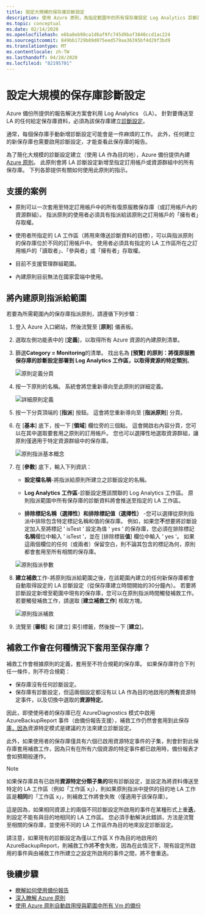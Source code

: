 ```yaml
---
title: 設定大規模的保存庫診斷設定
description: 使用 Azure 原則，為指定範圍中的所有保存庫設定 Log Analytics 診斷設定
ms.topic: conceptual
ms.date: 02/14/2020
ms.openlocfilehash: e6ba8eb98ca1d6af9fc745d9baf3840ccd1ac224
ms.sourcegitcommit: 849bb1729b89d075eed579aa36395bf4d29f3bd9
ms.translationtype: MT
ms.contentlocale: zh-TW
ms.lasthandoff: 04/28/2020
ms.locfileid: "82195701"
---
```

# <a name="configure-vault-diagnostics-settings-at-scale"></a>設定大規模的保存庫診斷設定

Azure 備份所提供的報告解決方案會利用 Log Analytics （LA）。 針對要傳送至 LA 的任何給定保存庫資料，必須為該保存庫建立[診斷設定](https://docs.microsoft.com/azure/backup/backup-azure-diagnostic-events)。

通常，每個保存庫手動新增診斷設定可能會是一件麻煩的工作。 此外，任何建立的新保存庫也需要啟用診斷設定，才能查看此保存庫的報告。

為了簡化大規模的診斷設定建立（使用 LA 作為目的地），Azure 備份提供內建[Azure 原則](https://docs.microsoft.com/azure/governance/policy/)。 此原則會將 LA 診斷設定新增至指定訂用帳戶或資源群組中的所有保存庫。 下列各節提供有關如何使用此原則的指示。

## <a name="supported-scenarios"></a>支援的案例

* 原則可以一次套用至特定訂用帳戶中的所有復原服務保存庫（或訂用帳戶內的資源群組）。 指派原則的使用者必須具有指派給該原則之訂用帳戶的「擁有者」存取權。

* 使用者所指定的 LA 工作區（將用來傳送診斷資料的目標），可以與指派原則的保存庫位於不同的訂用帳戶中。 使用者必須具有指定的 LA 工作區所在之訂用帳戶的「讀取者」、「參與者」或「擁有者」存取權。

* 目前不支援管理群組範圍。

* 內建原則目前無法在國家雲端中使用。

## <a name="assigning-the-built-in-policy-to-a-scope"></a>將內建原則指派給範圍

若要為所需範圍內的保存庫指派原則，請遵循下列步驟：

1. 登入 Azure 入口網站，然後流覽至 [**原則**] 儀表板。
2. 選取左側功能表中的 [**定義**]，以取得所有 Azure 資源的內建原則清單。
3. 篩選**Category = Monitoring**的清單。 找出名為 **[預覽] 的原則：將復原服務保存庫的診斷設定部署到 Log Analytics 工作區，以取得資源的特定類別**。

    ![原則定義分頁](./media/backup-azure-policy-configure-diagnostics/policy-definition-blade.png)

4. 按一下原則的名稱。 系統會將您重新導向至此原則的詳細定義。

    ![詳細原則定義](./media/backup-azure-policy-configure-diagnostics/detailed-policy-definition.png)

5. 按一下分頁頂端的 [**指派**] 按鈕。 這會將您重新導向至 [**指派原則**] 分頁。

6. 在 [**基本**] 底下，按一下 [**領域**] 欄位旁的三個點。 這會開啟右內容分頁，您可以在其中選取要套用之原則的訂用帳戶。 您也可以選擇性地選取資源群組，讓原則僅適用于特定資源群組中的保存庫。

    ![原則指派基本概念](./media/backup-azure-policy-configure-diagnostics/policy-assignment-basics.png)

7. 在 [**參數**] 底下，輸入下列資訊：

    * **設定檔名稱**-將指派給原則所建立之診斷設定的名稱。
    * **Log Analytics 工作區**-診斷設定應該關聯的 Log Analytics 工作區。 原則指派範圍中所有保存庫的診斷資料將會推送至指定的 LA 工作區。

    * **排除標記名稱（選擇性）和排除標記值（選擇性）** -您可以選擇從原則指派中排除包含特定標記名稱和值的保存庫。 例如，如果您**不**想要將診斷設定加入至將標記 ' isTest ' 設定為值 ' yes ' 的保存庫，您必須在排除標記**名稱**欄位中輸入 ' isTest '，並在 [排除標籤**值**] 欄位中輸入 ' yes '。 如果這兩個欄位的任何（或兩者）保留空白，則不論其包含的標記為何，原則都會套用至所有相關的保存庫。

    ![原則指派參數](./media/backup-azure-policy-configure-diagnostics/policy-assignment-parameters.png)

8. **建立補救**工作-將原則指派給範圍之後，在該範圍內建立的任何新保存庫都會自動取得設定的 LA 診斷設定（從保存庫建立時間開始的30分鐘內）。 若要將診斷設定新增至範圍中現有的保存庫，您可以在原則指派時間觸發補救工作。 若要觸發補救工作，請選取 [**建立補救工作**] 核取方塊。

    ![原則指派補救](./media/backup-azure-policy-configure-diagnostics/policy-assignment-remediation.png)

9. 流覽至 [**審核**] 和 [建立] 索引標籤，然後按一下 [**建立**]。

## <a name="under-what-conditions-will-the-remediation-task-apply-to-a-vault"></a>補救工作會在何種情況下套用至保存庫？

補救工作會根據原則的定義，套用至不符合規範的保存庫。 如果保存庫符合下列任一條件，則不符合規範：

* 保存庫沒有任何診斷設定。
* 保存庫有診斷設定，但這兩個設定都沒有以 LA 作為目的地啟用的**所有**資源特定事件，以及切換中選取的**資源特定**。

因此，即使使用者的保存庫已在 AzureDiagnostics 模式中啟用 AzureBackupReport 事件（由備份報告支援），補救工作仍然會套用到此保存[庫，因為](https://docs.microsoft.com/azure/backup/backup-azure-diagnostic-events#legacy-event)資源特定模式是建議的方法來建立診斷設定。

此外，如果使用者的保存庫僅具有六個已啟用資源特定事件的子集，則會針對此保存庫套用補救工作，因為只有在所有六個資源的特定事件都已啟用時，備份報表才會如預期般運作。

> [!NOTE]
>
> 如果保存庫具有已啟用**資源特定分類子集的**現有診斷設定，並設定為將資料傳送至特定的 LA 工作區（例如「工作區 x」），則如果原則指派中提供的目的地 LA 工作區是**相同**的「工作區 x」，則補救工作將會失敗（僅適用于該保存庫）。
>
>這是因為，如果相同資源上的兩個不同診斷設定所啟用的事件在某種形式上重**迭**，則設定不能有與目的地相同的 LA 工作區。 您必須手動解決此錯誤，方法是流覽至相關的保存庫，並使用不同的 LA 工作區作為目的地來設定診斷設定。
>
> 請注意，如果現有的診斷設定為僅以工作區 X 作為目的地啟用的 AzureBackupReport，則補救工作將**不**會失敗，因為在此情況下，現有設定所啟用的事件與由補救工作所建立之設定所啟用的事件之間，將不會重迭。

## <a name="next-steps"></a>後續步驟

* [瞭解如何使用備份報告](https://docs.microsoft.com/azure/backup/configure-reports)
* [深入瞭解 Azure 原則](https://docs.microsoft.com/azure/governance/policy/)
* [使用 Azure 原則自動啟用授與範圍中所有 Vm 的備份](https://docs.microsoft.com/azure/backup/backup-azure-auto-enable-backup)
